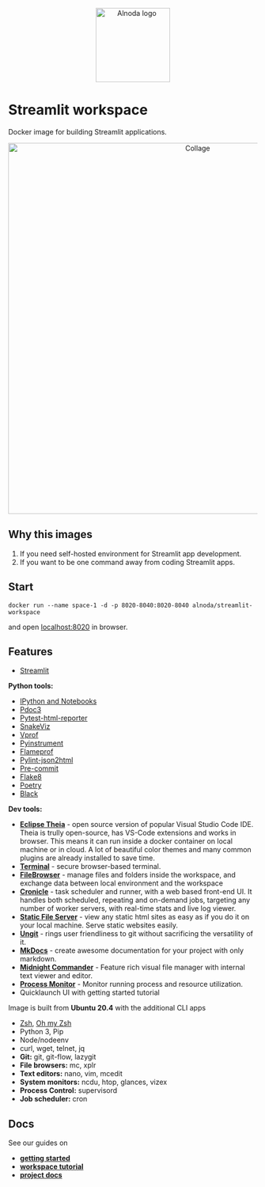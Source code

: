 <p align="center">
  <img src="../../img/Alnoda-white.svg" alt="Alnoda logo" width="150">
</p>  

# Streamlit workspace 

Docker image for building Streamlit applications.

<p align="center">
  <img src="img/codeserver-collage-sm.jpg" alt="Collage" width="750">
</p>

## Why this images

1. If you need self-hosted environment for Streamlit app development.
2. If you want to be one command away from coding Streamlit apps.

## Start
 
```
docker run --name space-1 -d -p 8020-8040:8020-8040 alnoda/streamlit-workspace
```  

and open [localhost:8020](http://localhost:8020) in browser.  

## Features

- [Streamlit](https://docs.streamlit.io/)

**Python tools:**

- [IPython and Notebooks](https://ipython.readthedocs.io/en/stable/)
- [Pdoc3](https://github.com/pdoc3/pdoc)
- [Pytest-html-reporter](https://github.com/prashanth-sams/pytest-html-reporter)
- [SnakeViz](https://jiffyclub.github.io/snakeviz/)
- [Vprof](https://github.com/nvdv/vprof)
- [Pyinstrument](https://pypi.org/project/pyinstrument/3.0.0b3/)
- [Flameprof](https://github.com/baverman/flameprof/)
- [Pylint-json2html](https://github.com/Exirel/pylint-json2html)
- [Pre-commit](https://pre-commit.com/)
- [Flake8](https://flake8.pycqa.org/en/latest/)
- [Poetry](https://python-poetry.org/)
- [Black](https://github.com/psf/black)

**Dev tools:**

- [**Eclipse Theia**](https://theia-ide.org/docs/) - open source version of popular Visual Studio Code IDE. Theia is trully open-source, has 
VS-Code extensions and works in browser. This means it can run inside a docker container on local machine or in cloud. A lot of beautiful color themes and many common plugins are already installed to save time.  
- [**Terminal**](https://github.com/tsl0922/ttyd) - secure browser-based terminal.
- [**FileBrowser**](https://github.com/filebrowser/filebrowser)  - manage files and folders inside the workspace, and exchange data between local environment and the workspace
- [**Cronicle**](https://github.com/jhuckaby/Cronicle)  - task scheduler and runner, with a web based front-end UI. It handles both scheduled, repeating and on-demand jobs, targeting any number of worker servers, with real-time stats and live log viewer.
- [**Static File Server**](https://github.com/vercel/serve) - view any static html sites as easy as if you do it on your local machine. Serve static websites easily.
- [**Ungit**](https://github.com/FredrikNoren/ungit) - rings user friendliness to git without sacrificing the versatility of it.
- [**MkDocs**](https://squidfunk.github.io/mkdocs-material/)  - create awesome documentation for your project with only markdown. 
- [**Midnight Commander**](https://midnight-commander.org/)  - Feature rich visual file manager with internal text viewer and editor. 
- [**Process Monitor**](https://htop.dev/)  - Monitor running process and resource utilization. 
- Quicklaunch UI with getting started tutorial

Image is built from **Ubuntu 20.4** with the additional CLI apps

- [Zsh](https://www.zsh.org/), [Oh my Zsh](https://ohmyz.sh/)
- Python 3, Pip 
- Node/nodeenv
- curl, wget, telnet, jq
- **Git:** git, git-flow, lazygit 
- **File browsers:** mc, xplr
- **Text editors:** nano, vim, mcedit
- **System monitors:** ncdu, htop, glances, vizex
- **Process Control:** supervisord
- **Job scheduler:** cron

## Docs

See our guides on 

- [**getting started**](https://docs.alnoda.org/get-started/common-features/)
- [**workspace tutorial**](https://docs.alnoda.org/streamlit-workspace/tutorial/) 
- [**project docs**](https://docs.alnoda.org/)



